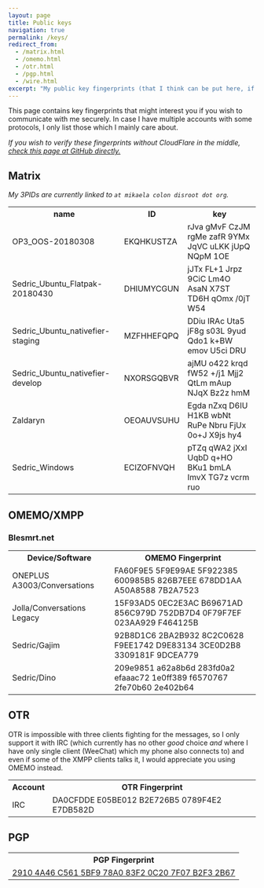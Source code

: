 ```yaml
---
layout: page
title: Public keys
navigation: true
permalink: /keys/
redirect_from:
  - /matrix.html
  - /omemo.html
  - /otr.html
  - /pgp.html
  - /wire.html
excerpt: "My public key fingerprints (that I think can be put here, if I am missing something, tell me) for secure communication with me."
---
```


This page contains key fingerprints that might interest you if you wish
to communicate with me securely. In case I have multiple accounts
with some protocols, I only list those which I mainly care about.

*If you wish to verify these fingerprints without CloudFlare in the middle,
 [check this page at GitHub directly.](https://github.com/Mikaela/mikaela.github.io/blob/master/pages/keys.markdown)*

## Matrix

*My 3PIDs are currently linked to `at mikaela colon disroot dot org`.*

<table>
    <tr>
        <th>name</th>
        <th>ID</th>
        <th>key</th>
    </tr>
    <tr>
        <td>OP3_OOS-20180308</td>
        <td>EKQHKUSTZA</td>
        <td>rJva gMvF CzJM rgMe zafR 9YMx JqVC uLKK jUpQ NQpM 1OE</td>
    </tr>
    <tr>
        <td>Sedric_Ubuntu_Flatpak-20180430</td>
        <td>DHIUMYCGUN</td>
        <td>jJTx FL+1 Jrpz 9CiC Lm4O AsaN X7ST TD6H qOmx /0jT W54</td>
    </tr>
    <tr>
        <td>Sedric_Ubuntu_nativefier-staging</td>
        <td>MZFHHEFQPQ</td>
        <td>DDiu IRAc Uta5 jF8g s03L 9yud Qdo1 k+BW emov U5ci DRU</td>
    </tr>
    <tr>
        <td>Sedric_Ubuntu_nativefier-develop</td>
        <td>NXORSGQBVR</td>
        <td>ajMU o422 krqd fW52 +/j1 Mjj2 QtLm mAup NJqX Bz2z hmM</td>
    </tr>
    <tr>
        <td>Zaldaryn</td>
        <td>OEOAUVSUHU</td>
        <td>Egda nZxq D6IU H1KB wbNt RuPe Nbru FjUx 0o+J X9js hy4</td>
    </tr>
    <tr>
        <td>Sedric_Windows</td>
        <td>ECIZOFNVQH</td>
        <td>pTZq qWA2 jXxI UqbD q+HO BKu1 bmLA ImvX TG7z vcrm ruo</td>
    </tr>
</table>

## OMEMO/XMPP

<!--

### Disroot.org

<table>
    <tr>
        <th>Device/Software</th>
        <th>OMEMO Fingerprint</th>
    </tr>
    <tr>
        <td>Sedric/Gajim</td>
        <td>4EA259D3 D547EABE 68A42831 92906A76 B99EEFDC E042AA6B BE7B57BE 507D0A4C</td>
    </tr>
    <tr>
        <td>Zaldaryn/Gajim</td>
        <td>074E7143 A1B9655A DC33C849 AC8F5232 043D0B61 510F4FA8 EF525BFB FF5E3871</td>
    </tr>
</table>

-->

### Blesmrt.net

<table>
    <tr>
        <th>Device/Software</th>
        <th>OMEMO Fingerprint</th>
    </tr>
    <tr>
        <td>ONEPLUS A3003/Conversations</td>
        <td>FA60F9E5 5F9E99AE 5F922385 600985B5 826B7EEE 678DD1AA A50A8588 7B2A7523</td>
    </tr>
    <tr>
        <td>Jolla/Conversations Legacy</td>
        <td>15F93AD5 0EC2E3AC B69671AD 856C979D 752DB7D4 0F79F7EF 023AA929 F464125B</td>
    </tr>
    <tr>
        <td>Sedric/Gajim</td>
        <td>92B8D1C6 2BA2B932 8C2C0628 F9EE1742 D9E83134 3CE0D2B8 3309181F 9DCEA779</td>
    </tr>
    <tr>
        <td>Sedric/Dino</td>
        <td>209e9851 a62a8b6d 283fd0a2 efaaac72 1e0ff389 f6570767 2fe70b60 2e402b64</td>
    </tr>
</table>

<!--

### Joindiaspora.com

<table>
    <tr>
        <th>Device/Software</th>
        <th>OMEMO Fingerprint</th>
    </tr>
    <tr>
        <td>ONEPLUS A3003/Conversations</td>
        <td>F341AD7C B2AC665B 1ACC1F2D E38D45E3 FAB05EA1 547719E7 620DA8EA 6458E91F</td>
    </tr>
    <tr>
        <td>Sedric/Gajim</td>
        <td>5BE02080 79C94E5F 15986BE6 F96C2C25 734D5212 2C9F65F2 15DB5CE1 57434B4D</td>
    </tr>
</table>


### Kapsi.fi

<table>
    <tr>
        <th>Device/Software</th>
        <th>OMEMO Fingerprint</th>
    </tr>
    <tr>
        <td>ONEPLUS A3003/Conversations</td>
        <td>373EC2F8 F75D4717 2374B9D6 5D8DAA6E 8F07DF41 52808ABB 59942E92 5F6A8D4F</td>
    </tr>
</table>

-->

## OTR

OTR is impossible with three clients fighting for the messages, so I only
support it with IRC (which currently has no other *good* choice *and* where
I have only single client (WeeChat) which my phone also connects to) and
even if some of the XMPP clients talks it, I would appreciate you using
OMEMO instead.

<table>
    <tr>
        <th>Account</th>
        <th>OTR Fingerprint</th>
    </tr>
    <tr>
        <td>IRC</td>
        <td>DA0CFDDE E05BE012 B2E726B5 0789F4E2 E7DB582D</td>
    </tr>
</table>

## PGP

<table>
    <tr>
        <th>PGP Fingerprint</th>
    </tr>
    <tr>
        <td><a href="/PGP/0xB2F32B67.txt">2910 4A46 C561 5BF9 78A0  83F2 0C20 7F07 B2F3 2B67</a></td>
    </tr>
</table>

<!--

## Wire

I have understood that Wire fingerprints don't change by
themselves and aren't tied to specific chat (unlike WhatsApp,
Signal & co), so I think I can list them here, but if that
proves to not be the case, Wire will get removed from here.

<table>
    <tr>
        <th>Device</th>
        <th>Fingerprint</th>
    </tr>
    <tr>
        <td>OnePlus3</td>
        <td>⁠⁠⁠62 97 5a d8 2b 54 80 34 47 2d 80 65 19 a0 e0 77<br/>
            45 38 1c 52 c8 6e 62 d9 23 cb 86 87 9d e5 6c d6</td>
    </tr>
    <tr>
        <td>Sedric Ubuntu</td>
        <t>⁠⁠b8 ef cb c4 55 9c de 0f c2 83 53 87 23 8e 95 15<br/>
            74 ad 1e 0e e3 90 72 c4 91 b9 e8 46 59 86 12 14</td>
    </tr>
    <tr>
        <td>Sedric Windows</td>
        <td>⁠ac d5 bc 4f 52 8b b9 f2 78 c6 eb e1 86 d5 d4 37<br/>
            e4 61 a3 b6 ac 81 94 93 35 22 93 46 f1 5b 27 d3</td>
    </tr>
    <tr>
        <td>Zaldaryn</td>
        <td>⁠⁠40 68 e5 4e ac 99 50 09 49 1f 70 14 ae bf 53 5d<br/>
            52 fa f8 82 51 a8 3a fc a5 82 ab 04 c7 f1 01 da</td>
    </tr>
</table>

-->
